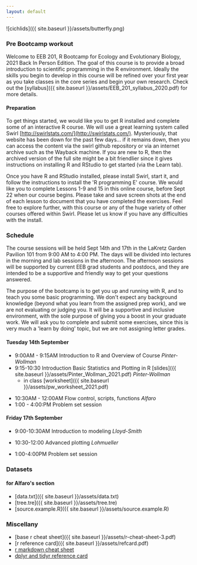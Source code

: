 ```yaml
---
layout: default
---
```




![cichlids]({{ site.baseurl }}/assets/butterfly.png) 

<!-- ## IMPORTANT LINKS

#### How do I turn in my homework?

Please create a **single pdf document** that includes your work for all of the in class and after class exercises. Name the file as "lastname_firstname.pdf". Email the file using [this link](mailto:EEB_201.6l31fy21qfhgsw3g@u.box.com).

All assignments are due **Friday October 1st by 5:00 PM**. -->


<!-- 
[zoom link](https://ucla.zoom.us/j/93458770702?pwd=UXAyejBHZUxRVm9kS1lmVVlEZDJPdz09) for **Kirk's morning lecture Wednesday September 30th**. Meeting ID: 934 5877 0702
Passcode: 607797

[gathertown link](https://gather.town/app/VFTKJLUvOT9zM3rF/Rbootcamp) for **Wednesday September 30th afternoon problem set session in gathertown**. -->

### Pre Bootcamp workout
Welcome to EEB 201, R Bootcamp for Ecology and Evolutionary Biology, 2021 Back In Person Edition. The goal of this course is to provide a broad introduction to scientific programming in the R environment. Ideally the skills you begin to develop in this course will be refined over your first year as you take classes in the core series and begin your own research.  Check out the [syllabus]({{ site.baseurl }}/assets/EEB_201_syllabus_2020.pdf) for more details.

#### Preparation
To get things started, we would like you to get R installed and complete some of an interactive R course. We will use a great learning system called Swirl [http://swirlstats.com/](http://swirlstats.com/).  Mysteriously, that website has been down for the past few days... if it remains down, then you can access the content via the swirl github repository or via an internet archive such as the Wayback machine.  If you are new to R, then the archived version of the full site might be a bit friendlier since it gives instructions on installing R and RStudio to get started (via the Learn tab). 
 
Once you have R and RStudio installed, please install Swirl, start it, and follow the instructions to install the 'R programming E' course.   We would like you to complete Lessons 1-9 and 15 in this online course, before Sept 22 when our course begins.  Please take and save screen shots at the end of each lesson to document that you have completed the exercises.  Feel free to explore further, with this course or any of the huge variety of other courses offered within Swirl.  Please let us know if you have any difficulties with the install.

<!-- This is an intensive, high speed roller coaster type bootcamp that includes sudden and dramatic acceleration, climbing, and plotting. To prepare for the course **you must complete the following assignments *before* the workshop begins on September 22nd.** These pre-assignments count for 1/3rd of your grade in course.

- install [github desktop](https://desktop.github.com/) and work this tutorial on [version control](http://product.hubspot.com/blog/git-and-github-tutorial-for-beginners). Also have a look at [this intro to git](https://readwrite.com/2013/09/30/understanding-github-a-journey-for-beginners-part-1/). **Create a github repository for bootcamp assignments.** You will be posting all assignments to this repository and sharing it with the instructors for evaluation.
- install [R](http://cran.r-project.org/) on your computer  along with the packages APE, GEIGER, and ggplot2. You may wish to install [R studio](https://www.rstudio.com/products/rstudio/download/), a slick IDE for R as well.
- work through **sections 1-4 and 6** on the [Try R code schools web page](http://tryr.codeschool.com/). This page awards "badges" as you complete sections. Please **use githib to commit screenshots of your badges as you complete your work**. This will give you practice using the git version control workflow and allow us to see you progress through the exercises.
- Once you have finished the code school exercises,  review sections **1-8** of [this tutorial](https://kingaa.github.io/R_Tutorial/) and work through as much as possible of the exercises in sections **9.1-9.3, 9.6, 11, and 12**. Do this work on a separate day to reinforce your developing programming skills.  **Use your github repo to commit your work.** There should be at least two commits for each group of exercises. 
- If you are new to R and/or programming, have a look at [A Beginner's Guide to R](http://link.springer.com/book/10.1007/978-0-387-93837-0), Ch 1,2,3,5,6. **. This book is focused on the R environment and not on statistics and can be a handy reference when you find yourself cursing at R's idiosyncrasies.... 


### How do I turn my stuff in?

Two ways!  

**I have version control working**
Paste the address to your github repository [here](http://tinyurl.com/bootcamp-repos). 
  
**Version control make Hulk mad!!!**
Paste an email associated with your Dropbox account [here](https://tinyurl.com/bootcamp-db-emails). Then, once I invite you to the folder, create a subfolder with your assignments. -->

### Schedule

The course sessions will be held Sept 14th and 17th in the LaKretz Garden Pavilion 101 from 9:00 AM to 4:00 PM. The days will be divided into lectures in the morning and lab sessions in the afternoon. The afternoon sessions will be supported by current EEB grad students and postdocs, and they are intended to be a supportive and friendly way to get your questions answered.  
 
The purpose of the bootcamp is to get you up and running with R, and to teach you some basic programming.  We don't expect any background knowledge (beyond what you learn from the assigned prep work), and we are not evaluating or judging you.  It will be a supportive and inclusive environment, with the sole purpose of giving you a boost in your graduate work.  We will ask you to complete and submit some exercises, since this is very much a 'learn by doing' topic, but we are not assigning letter grades.  

<!-- ![National Cheese Toast Day!]({{ site.baseurl }}/assets/cheese.png)

####Location: 1100 Terasaki Life Sciences Building  -->

#### Tuesday 14th September
- 9:00AM - 9:15AM Introduction to R and Overview of Course  *Pinter-Wollman*
- 9:15-10:30 Introduction Basic Statistics and Plotting in R [slides]({{ site.baseurl }}/assets/Pinter_Wollman_2021.pdf) *Pinter-Wollman*
	- in class [worksheet]({{ site.baseurl }}/assets/pw_worksheet_2021.pdf)
<!-- 	- [homework]({{ site.baseurl }}/assets/pinter_exercise_2020.pdf)  -->

- 10:30AM - 12:00AM Flow control, scripts, functions *Alfaro* <!-- [slides]({{ site.baseurl }}/assets/flow_control_in_R.html) *Alfaro* -->
	<!-- - pdf of [lecture]({{ site.baseurl }}/assets/alfaro_lecture_slides_2020.pdf)
	- just the lecture [R code]({{ site.baseurl }}/assets/flow_control_in_R.R)
	- Alfaro's [exercise]({{site.baseurl}}/assets/bootcamp_exercises_1_control.pdf) -->
- 1:00 - 4:00:PM Problem set session

<!-- #### Wednesday 23rd September
- 9:30-11:00 Introduction Basic Statistics and Plotting in R [slides]({{ site.baseurl }}/assets/Noa_slides_2020.pdf) *Pinter*
	- in class [worksheet]({{ site.baseurl }}/assets/pinter_worksheet_2020.pdf)
	- [homework]({{ site.baseurl }}/assets/pinter_exercise_2020.pdf) 

- 1:00 - 3:00:00PM Problem set session [here](https://gather.town/app/VFTKJLUvOT9zM3rF/Rbootcamp) -->









#### Friday 17th September

- 9:00-10:30AM Introduction to modeling *Lloyd-Smith*

<!--     - [handout]({{ site.baseurl }}/assets/2020_EEB_201_Lloyd-Smith_Introduction_to_modeling_In_R_slides.pdf) 
    - [homework]({{ site.baseurl }}/assets/2020_EEB_201_Lloyd-Smith_HWexercises.pdf) -->


- 10:30-12:00 Advanced plotting *Lohmueller*

 <!--    - [slides]({{ site.baseurl }}/assets/Lohmueller_plotting.Sept30.2020.pdf)
    - [r code]({{ site.baseurl }}/assets/AnalyzeSNPdata.2020.student.R)
    - [homework]({{ site.baseurl }}/assets/Lohmueller_R_homework_exercise.2020.pdf)
    - [data]({{ site.baseurl }}/assets/hapmap_CEU_r23a_chr2_ld-3.txt) -->

- 1:00-4:00PM Problem set session

<!-- 
- 10:30-12:00 Introduction to modeling [handout]({{ site.baseurl }}/assets/EEB_201_Lloyd_Smith_introduction_to_modeling_in_R_slides.pdf) *Lloyd-Smith* -->
	
<!-- - 1:30-5PM Work on assignments
	- [Flow and control exercises]({{ site.baseurl }}/assets/bootcamp_exercises_1_control.pdf) 
	- [Modeling exercise]({{site.baseurl}}/assets/EEB_201_Lloyd-Smith_exercises-1.pdf)
  -->


### Datasets 
#### for Alfaro's section
- [data.txt]({{ site.baseurl }}/assets/data.txt)
- [tree.tre]({{ site.baseurl }}/assets/tree.tre)
- [source.example.R]({{ site.baseurl }}/assets/source.example.R)


### Miscellany
- [base r cheat sheet]({{ site.baseurl }}/assets/r-cheat-sheet-3.pdf)
- [r reference card]({{ site.baseurl }}/assets/refcard.pdf)
- [r markdown cheat sheet](https://www.rstudio.com/wp-content/uploads/2015/02/rmarkdown-cheatsheet.pdf)
- [dplyr and tidyr reference card](https://www.rstudio.com/wp-content/uploads/2015/02/data-wrangling-cheatsheet.pdf)





